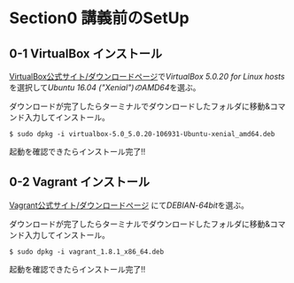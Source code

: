 # Section0 講義前のSetUp  
  
## 0-1 **VirtualBox** インストール  

 [VirtualBox公式サイト/ダウンロードページ](https://www.virtualbox.org/wiki/Linux_Downloads)で*VirtualBox 5.0.20 for Linux hosts*を選択して*Ubuntu 16.04 ("Xenial")*の*AMD64*を選ぶ。

 ダウンロードが完了したらターミナルでダウンロードしたフォルダに移動&コマンド入力してインストール。

  ``` $ sudo dpkg -i virtualbox-5.0_5.0.20-106931-Ubuntu-xenial_amd64.deb ```

 起動を確認できたらインストール完了!!
  
  
  
## 0-2 **Vagrant** インストール

 [Vagrant公式サイト/ダウンロードページ](https://www.vagrantup.com/downloads.html) にて*DEBIAN*-*64bit*を選ぶ。

 ダウンロードが完了したらターミナルでダウンロードしたフォルダに移動&コマンド入力してインストール。

 ``` $ sudo dpkg -i vagrant_1.8.1_x86_64.deb ```

 起動を確認できたらインストール完了!!
  
  
  
